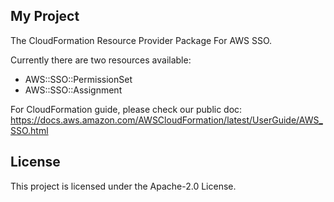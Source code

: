 ## My Project

The CloudFormation Resource Provider Package For AWS SSO.

Currently there are two resources available:

* AWS::SSO::PermissionSet
* AWS::SSO::Assignment

For CloudFormation guide, please check our public doc: https://docs.aws.amazon.com/AWSCloudFormation/latest/UserGuide/AWS_SSO.html

## License

This project is licensed under the Apache-2.0 License.
